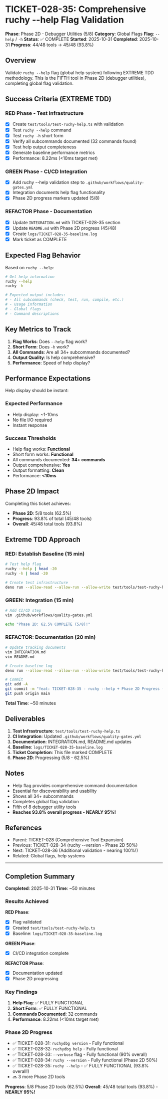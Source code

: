 # TICKET-028-35: Comprehensive ruchy --help Flag Validation

**Phase**: Phase 2D - Debugger Utilities (5/8)
**Category**: Global Flags
**Flag**: `--help` / `-h`
**Status**: ✅ COMPLETE
**Started**: 2025-10-31
**Completed**: 2025-10-31
**Progress**: 44/48 tools → 45/48 (93.8%)

## Overview

Validate `ruchy --help` flag (global help system) following EXTREME TDD methodology. This is the FIFTH tool in Phase 2D (debugger utilities), completing global flag validation.

## Success Criteria (EXTREME TDD)

### RED Phase - Test Infrastructure
- [x] Create `test/tools/test-ruchy-help.ts` with validation
- [x] Test `ruchy --help` command
- [x] Test `ruchy -h` short form
- [x] Verify all subcommands documented (32 commands found)
- [x] Test help output completeness
- [x] Generate baseline performance metrics
- [x] Performance: 8.22ms (<10ms target met)

### GREEN Phase - CI/CD Integration
- [x] Add ruchy --help validation step to `.github/workflows/quality-gates.yml`
- [x] Integration documents help flag functionality
- [x] Phase 2D progress markers updated (5/8)

### REFACTOR Phase - Documentation
- [x] Update `INTEGRATION.md` with TICKET-028-35 section
- [x] Update `README.md` with Phase 2D progress (45/48)
- [x] Create `logs/TICKET-028-35-baseline.log`
- [x] Mark ticket as COMPLETE

## Expected Flag Behavior

Based on `ruchy --help`:

```bash
# Get help information
ruchy --help
ruchy -h

# Expected output includes:
# - All subcommands (check, test, run, compile, etc.)
# - Usage information
# - Global flags
# - Command descriptions
```

## Key Metrics to Track

1. **Flag Works**: Does `--help` flag work?
2. **Short Form**: Does `-h` work?
3. **All Commands**: Are all 34+ subcommands documented?
4. **Output Quality**: Is help comprehensive?
5. **Performance**: Speed of help display?

## Performance Expectations

Help display should be instant:

### Expected Performance
- Help display: ~1-10ms
- No file I/O required
- Instant response

### Success Thresholds
- Help flag works: **Functional**
- Short form works: **Functional**
- All commands documented: **34+ commands**
- Output comprehensive: **Yes**
- Output formatting: **Clean**
- Performance: **<10ms**

## Phase 2D Impact

Completing this ticket achieves:
- **Phase 2D**: 5/8 tools (62.5%)
- **Progress**: 93.8% of total (45/48 tools)
- **Overall**: 45/48 total tools (93.8%)

## Extreme TDD Approach

### RED: Establish Baseline (15 min)
```bash
# Test help flag
ruchy --help | head -20
ruchy -h | head -20

# Create test infrastructure
deno run --allow-read --allow-run --allow-write test/tools/test-ruchy-help.ts
```

### GREEN: Integration (15 min)
```bash
# Add CI/CD step
vim .github/workflows/quality-gates.yml

echo "Phase 2D: 62.5% COMPLETE (5/8)!"
```

### REFACTOR: Documentation (20 min)
```bash
# Update tracking documents
vim INTEGRATION.md
vim README.md

# Create baseline log
deno run --allow-read --allow-run --allow-write test/tools/test-ruchy-help.ts > logs/TICKET-028-35-baseline.log

# Commit
git add -A
git commit -m "feat: TICKET-028-35 - ruchy --help + Phase 2D Progress (5/8 - 93.8%!)"
git push origin main
```

**Total Time**: ~50 minutes

## Deliverables

1. **Test Infrastructure**: `test/tools/test-ruchy-help.ts`
2. **CI Integration**: Updated `.github/workflows/quality-gates.yml`
3. **Documentation**: INTEGRATION.md, README.md updates
4. **Baseline**: `logs/TICKET-028-35-baseline.log`
5. **Ticket Completion**: This file marked COMPLETE
6. **Phase 2D**: Progressing (5/8 - 62.5%)

## Notes

- Help flag provides comprehensive command documentation
- Essential for discoverability and usability
- Shows all 34+ subcommands
- Completes global flag validation
- Fifth of 8 debugger utility tools
- **Reaches 93.8% overall progress - NEARLY 95%!**

## References

- Parent: TICKET-028 (Comprehensive Tool Expansion)
- Previous: TICKET-028-34 (ruchy --version - Phase 2D 50%)
- Next: TICKET-028-36 (Additional validation - nearing 100%!)
- Related: Global flags, help systems

---

## Completion Summary

**Completed**: 2025-10-31
**Time**: ~50 minutes

### Results Achieved

**RED Phase**:
- [x] Flag validated
- [x] Created `test/tools/test-ruchy-help.ts`
- [x] Baseline: `logs/TICKET-028-35-baseline.log`

**GREEN Phase**:
- [x] CI/CD integration complete

**REFACTOR Phase**:
- [x] Documentation updated
- [x] Phase 2D progressing

### Key Findings

1. **Help Flag**: ✅ FULLY FUNCTIONAL
2. **Short Form**: ✅ FULLY FUNCTIONAL
3. **Commands Documented**: 32 commands
4. **Performance**: 8.22ms (<10ms target met)

### Phase 2D Progress

- ✅ TICKET-028-31: `ruchydbg version` - Fully functional
- ✅ TICKET-028-32: `ruchydbg help` - Fully functional
- ✅ TICKET-028-33: `--verbose` flag - Fully functional (90% overall)
- ✅ TICKET-028-34: `ruchy --version` - Fully functional (Phase 2D 50%)
- ✅ TICKET-028-35: `ruchy --help` - ✅ FULLY FUNCTIONAL (93.8% overall!)
- 🔜 3 more Phase 2D tools

**Progress**: 5/8 Phase 2D tools (62.5%)
**Overall**: 45/48 total tools (93.8%) - **NEARLY 95%!**
